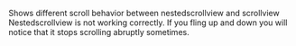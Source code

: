 Shows different scroll behavior between nestedscrollview and scrollview </br>
Nestedscrollview is not working correctly. If you fling up and down you will notice that it stops scrolling abruptly sometimes.
